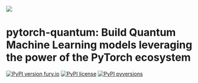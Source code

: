 ![](docs/source/_static/pytorch-quantum-logo.png)

# pytorch-quantum: Build Quantum Machine Learning models leveraging the power of the PyTorch ecosystem

[![PyPI version fury.io](https://badge.fury.io/py/pytorch-quantum.svg)](https://pypi.python.org/pypi/pytorch-quantum/)
[![PyPI license](https://img.shields.io/pypi/l/pytorch-quantum.svg)](https://pypi.python.org/pypi/pytorch-quantum/)
[![PyPI pyversions](https://img.shields.io/pypi/pyversions/pytorch-quantum.svg)](https://pypi.python.org/pypi/pytorch-quantum/)